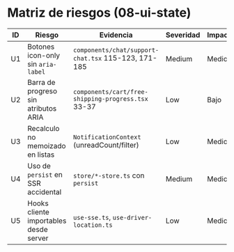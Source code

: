 # Matriz de riesgos (08-ui-state)

| ID  | Riesgo                                 | Evidencia                                           | Severidad | Impacto | Esfuerzo |
| --- | -------------------------------------- | --------------------------------------------------- | --------- | ------- | -------- |
| U1  | Botones icon-only sin `aria-label`     | `components/chat/support-chat.tsx` 115-123, 171-185 | Medium    | Medio   | Bajo     |
| U2  | Barra de progreso sin atributos ARIA   | `components/cart/free-shipping-progress.tsx` 33-37  | Low       | Bajo    | Bajo     |
| U3  | Recalculo no memoizado en listas       | `NotificationContext` (unreadCount/filter)          | Low       | Medio   | Bajo     |
| U4  | Uso de `persist` en SSR accidental     | `store/*-store.ts` con `persist`                    | Medium    | Medio   | Bajo     |
| U5  | Hooks cliente importables desde server | `use-sse.ts`, `use-driver-location.ts`              | Low       | Medio   | Bajo     |
